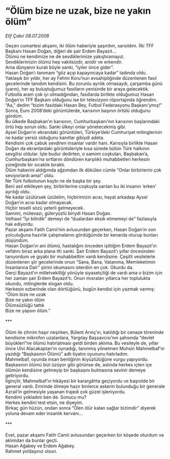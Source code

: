 # “Ölüm bize ne uzak, bize ne yakın ölüm”

*Elif Çakır 08.07.2008*

<div class="taraf_structure_2col_1zq">
<div class="margen_n">



 <p>Geçen cumartesi akşamı, iki ölüm haberiyle şaşırdım, sarsıldım. İlki TFF Başkanı Hasan Doğan, diğeri de şair Erdem Bayazıt... <br/>
Ölümü ne kendimize ne de sevdiklerimize yakıştıramayız.<br/>
Sevdiklerimizin ölümü hep vakitsizdir, anidir ve erkendir.<br/>
Ama dünyanın kuralı böyle sanki, “iyiler önce gider”.<br/>
Hasan Doğan’ı tanımam “göz açıp kapayıncaya kadar” tadında oldu.<br/>
Yaklaşık bir yıldır, her ay Fehmi Koru’nun evsahipliğinde düzenlenen fasıl gecelerinde tanıdım kendisini. Bu zorunlu ayrılık olmasaydı, çarşamba günü (yarın), her ay buluştuğumuz fasılların yenisinde bir araya gelecektik. <br/>
Futbolla aram çok iyi olmadığından, fasıllarda birlikte olduğumuz Hasan Doğan’ın TFF Başkanı olduğunu ise bir televizyon röportajında öğrendim. “Aa,” dedim “bizim fasıldaki Hasan Bey, Futbol Federasyonu Başkanı’ymış!”<br/>
Sonra, Euro 2008’deki görüntülerde, karısının başının örtülü olduğunu gördüm.<br/>
Bu ülkede Başbakan’ın karısının, Cumhurbaşkanı’nın karısının başlarındaki örtü hep sorun oldu. Sanki ülkeyi onlar yönetecekmiş gibi. <br/>
Aysel Doğan’ın ekrandaki görüntüleri, Türkiye’deki Cumhuriyet mitinglerinin ne kadar yersiz olduğunu kanıtlar gibiydi adeta.<br/>
Kendisini çok çabuk sevdiren insanlar vardır hani. Karısıyla birlikte Hasan Doğan da ekranlardaki görüntüleriyle kısa sürede bütün Türk halkının sevgilisi oldular. İşte budur dedirten, o samimi coşkuları, Başbakan’a, Cumhurbaşkanı’na sırtlarını döndüren karşılıklı muhabbetleri herkesin yüreğinde bir sıcaklık bıraktı.<br/>
Ölüm haberini aldığımda ağzımdan ilk dökülen cümle “Onlar birbirlerini çok seviyorlardı ama!” oldu. <br/>
Ne Türk futbolunun kaybı ne de başka bir şey.<br/>
Beni asıl etkileyen şey, birbirilerine coşkuyla sarılan bu iki insanın ‘erken’ ayrılığı oldu.<br/>
Ne kadar üzülürsek üzülelim, hiçbirimizin acısı, hayat arkadaşı Aysel Doğan’ın acısı kadar olmayacak.<br/>
Hiçbir teselli sözü yeterli gelmeyecek.<br/>
Samimi, mütevazı, güleryüzlü biriydi Hasan Doğan.<br/>
Velhasıl “İyi bilirdik” demeyi de “dualardan eksik etmemeyi de” fazlasıyla hak ediyordu.<br/>
Pazar akşamı Fatih Camii’nin avlusundan geçerken, Hasan Doğan’ın son yolculuğuna hazırlık çalışmalarını gördüğümde bir kenarda oturup bunları düşündüm.<br/>
Hasan Doğan’ın ani ölümü, hastalığını önceden işittiğim Erdem Bayazıt’ın vefatını biraz arka plana itti sanki. Şair Erdem Bayazıt’ı yıllar öncesinden tanıyordum ve gıyabi bir muhabbettim vardı kendisine. Çeşitli vesilelerle düzenlenen şiir gecelerinde onun “Sana, Bana, Vatanıma, Memleketimin İnsanlarına Dair” şiirini okumasını isterdim en çok. Okurdu da. <br/>
Gerçi Bayazıt’ın milletvekilliği yönüyle siyasetçiliği de vardı ama o bizim için her zaman şair Erdem Bayazıt’tı. Onun mısraları yıllarca her toplulukta okundu, mitinglerde slogan oldu.<br/>
Herkesin ezberinde olan dörtlüğünü, bugün kendisi için yazmak varmış:<br/>
“Ölüm bize ne uzak<br/>
Bize ne yakın ölüm<br/>
Ölümsüzlüğü tattık<br/>
Bize ne yapsın ölüm.”<br/>
<br/>
***<br/>
<br/>
Ölüm ile zihnim haşır neşirken, Bülent Arınç’ın, katıldığı bir cenaze töreninde kendisine mikrofon uzatanlara, Yargıtay Başsavcısı’nın şahsında “devlet büyükleri”ne ölümü hatırlatması geldi birden aklıma. Bu vesileyle de, yıllar önce Ulvi Alacakaptan’ın oynadığı, tanınmış yönetmen Muhsin Mahmelbaf’ın yazdığı “Başkasının Ölümü” adlı tiyatro oyununu hatırladım.<br/>
Mahmelbaf, oyunda insan benliğinin ikiyüzlülüğüne vurgu yapıyordu. Başkasının ölümü bizi üzüyor gibi görünse de, aslında herkes içten içe ölümün kendisine gelmeyip bir başkasını bulmasına sevinir demeye getiriyordu.<br/>
İlginçtir, Mahmelbaf’ın hikâyesi bir karargâhta geçiyordu ve başrolde bir general vardı. Emrinde ölmeye hazır binlerce askerin bulunduğu bir generale Azrail’in gelmesiyle yaşanan trajedi çok güzel işleniyordu.<br/>
Kendimi yokladım ben de. Sonucu mu?<br/>
Herkes kendini test etsin, ne diyeyim.<br/>
Birkaç gün hüzün, ondan sonra “Ölen ölür kalan sağlar bizimdir” diyerek yoluna devam eder insanlık kervanı...<br/>
<br/>
***<br/>
<br/>
Evet, pazar akşamı Fatih Camii avlusundan geçerken bir köşede oturdum ve aklımdan da bunlar geçti.<br/>
Hasan Ağabey ve Erdem Ağabey.<br/>
Rahmet yoldaşınız olsun. <br/>
</p>
<br/>
<br/>
<br/>



<br/>


<div id="taraf_not">
</div>

</div>


</div>
